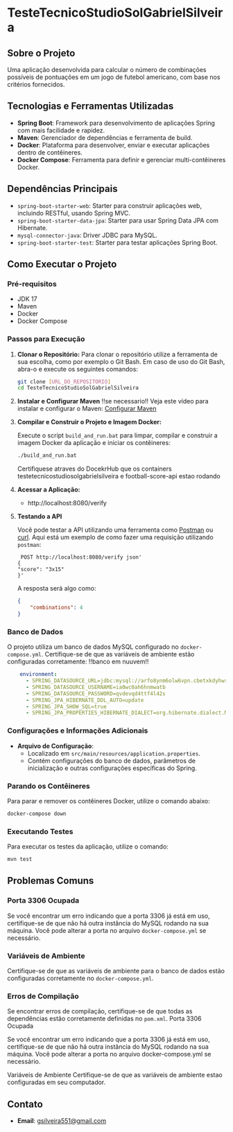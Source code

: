 
# TesteTecnicoStudioSolGabrielSilveira


## Sobre o Projeto

  Uma aplicação  desenvolvida para calcular o número de combinações possíveis de pontuações em um jogo de futebol americano, com base nos critérios fornecidos.

## Tecnologias e Ferramentas Utilizadas

- **Spring Boot**: Framework para desenvolvimento de aplicações Spring com mais facilidade e rapidez.
- **Maven**: Gerenciador de dependências e ferramenta de build.
- **Docker**: Plataforma para desenvolver, enviar e executar aplicações dentro de contêineres.
- **Docker Compose**: Ferramenta para definir e gerenciar multi-contêineres Docker.

## Dependências Principais

- `spring-boot-starter-web`: Starter para construir aplicações web, incluindo RESTful, usando Spring MVC.
- `spring-boot-starter-data-jpa`: Starter para usar Spring Data JPA com Hibernate.
- `mysql-connector-java`: Driver JDBC para MySQL.
- `spring-boot-starter-test`: Starter para testar aplicações Spring Boot.

## Como Executar o Projeto

### Pré-requisitos

- JDK 17
- Maven
- Docker
- Docker Compose

### Passos para Execução

1. **Clonar o Repositório:**
    Para clonar o repositório utilize a ferramenta de sua escolha, como por exemplo o Git Bash. 
    Em caso de uso do Git Bash, abra-o e execute os seguintes comandos:
   ```sh
   git clone [URL_DO_REPOSITORIO]
   cd TesteTecnicoStudioSolGabrielSilveira
   ```

2. **Instalar e Configurar Maven**
    !!se necessario!!
    Veja este vídeo para instalar e configurar o Maven: [Configurar Maven](https://youtu.be/-ucX5w8Zm8s?si=wZOMlt_dxS31dfBx)

3. **Compilar e Construir o Projeto e Imagem Docker:**

    Execute o script `build_and_run.bat` para limpar, compilar e construir a imagem Docker da aplicação e iniciar os contêineres:
   ```sh
   ./build_and_run.bat
   ```
   Certifiquese atraves do DocekrHub que os containers testetecnicostudiosolgabrielsilveira e football-score-api estao rodando

4. **Acessar a Aplicação:**
   - http://localhost:8080/verify

5. **Testando a API**

    Você pode testar a API utilizando uma ferramenta como [Postman](https://www.postman.com/) ou [curl](https://curl.se/). Aqui está um exemplo de como fazer uma requisição utilizando `postman`:

    ```Atraves do postman
     POST http://localhost:8080/verify json'
    {
    "score": "3x15"
    }'
    ```

    A resposta será algo como:
    ```json
    {
        "combinations": 4
    }
    ```

### Banco de Dados

O projeto utiliza um banco de dados MySQL configurado no `docker-compose.yml`. Certifique-se de que as variáveis de ambiente estão configuradas corretamente:
!!banco em nuuvem!!
```yaml
    environment:
      - SPRING_DATASOURCE_URL=jdbc:mysql://arfo8ynm6olw6vpn.cbetxkdyhwsb.us-east-1.rds.amazonaws.com:3306/ws7a44bs27asklgs
      - SPRING_DATASOURCE_USERNAME=ia0wc0ah6hnmwatb
      - SPRING_DATASOURCE_PASSWORD=qvdevqd4ttf4l42s
      - SPRING_JPA_HIBERNATE_DDL_AUTO=update
      - SPRING_JPA_SHOW_SQL=true
      - SPRING_JPA_PROPERTIES_HIBERNATE_DIALECT=org.hibernate.dialect.MySQL8Dialect
```

### Configurações e Informações Adicionais

- **Arquivo de Configuração**:
  - Localizado em `src/main/resources/application.properties`.
  - Contém configurações do banco de dados, parâmetros de inicialização e outras configurações específicas do Spring.

### Parando os Contêineres

Para parar e remover os contêineres Docker, utilize o comando abaixo:

```sh
docker-compose down
```

### Executando Testes

Para executar os testes da aplicação, utilize o comando:

```sh
mvn test
```

## Problemas Comuns

### Porta 3306 Ocupada

Se você encontrar um erro indicando que a porta 3306 já está em uso, certifique-se de que não há outra instância do MySQL rodando na sua máquina. Você pode alterar a porta no arquivo `docker-compose.yml` se necessário.

### Variáveis de Ambiente

Certifique-se de que as variáveis de ambiente para o banco de dados estão configuradas corretamente no `docker-compose.yml`.

### Erros de Compilação

Se encontrar erros de compilação, certifique-se de que todas as dependências estão corretamente definidas no `pom.xml`.
Porta 3306 Ocupada

Se você encontrar um erro indicando que a porta 3306 já está em uso, certifique-se de que não há outra instância do MySQL rodando na sua máquina. Você pode alterar a porta no arquivo docker-compose.yml se necessário.

Variáveis de Ambiente
Certifique-se de que as variáveis de ambiente estao configuradas em seu computador.

## Contato

- **Email**: gsilveira551@gmail.com
